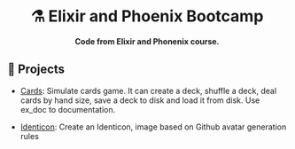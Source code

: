 <h1 align="center">
    ⚗️ Elixir and Phoenix Bootcamp
</h1>
<h4 align="center">Code from Elixir and Phonenix course.</h4>

## :rocket: Projects

- [Cards](/cards/README.md): Simulate cards game. It can create a deck, shuffle a deck, deal cards by hand size, save a deck to disk and load it from disk. Use ex_doc to documentation.

 - [Identicon](/identicon/README.md): Create an Identicon, image based on Github avatar generation rules